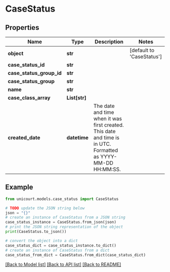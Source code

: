 # CaseStatus


## Properties

Name | Type | Description | Notes
------------ | ------------- | ------------- | -------------
**object** | **str** |  | [default to 'CaseStatus']
**case_status_id** | **str** |  | 
**case_status_group_id** | **str** |  | 
**case_status_group** | **str** |  | 
**name** | **str** |  | 
**case_class_array** | **List[str]** |  | 
**created_date** | **datetime** | The date and time when it was first created. This date and time is in UTC. Formatted as YYYY-MM-DD HH:MM:SS. | 

## Example

```python
from unicourt.models.case_status import CaseStatus

# TODO update the JSON string below
json = "{}"
# create an instance of CaseStatus from a JSON string
case_status_instance = CaseStatus.from_json(json)
# print the JSON string representation of the object
print(CaseStatus.to_json())

# convert the object into a dict
case_status_dict = case_status_instance.to_dict()
# create an instance of CaseStatus from a dict
case_status_from_dict = CaseStatus.from_dict(case_status_dict)
```
[[Back to Model list]](../README.md#documentation-for-models) [[Back to API list]](../README.md#documentation-for-api-endpoints) [[Back to README]](../README.md)


